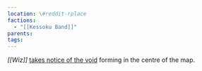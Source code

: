 ```yaml
---
location: \#reddit-rplace
factions:
  - "[[Kessoku Band]]"
parents: 
tags: 
---
```

*[[Wiz]]* [takes notice of the void](https://discord.com/channels/1093664259273130084/1131230952119615600/1131576615927808000) forming in the centre of the map.
